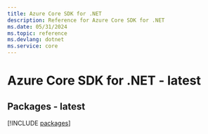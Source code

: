 ```yaml
---
title: Azure Core SDK for .NET
description: Reference for Azure Core SDK for .NET
ms.date: 05/31/2024
ms.topic: reference
ms.devlang: dotnet
ms.service: core
---
```

# Azure Core SDK for .NET - latest
## Packages - latest
[!INCLUDE [packages](core-index.md)]